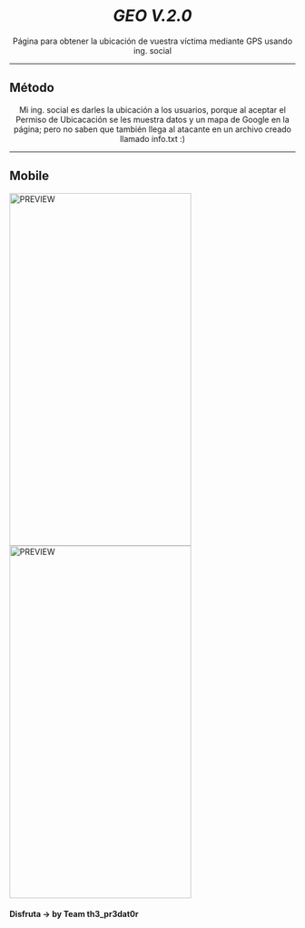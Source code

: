 <h1 align="center"> <i> GEO V.2.0 </i> </h1>
<p align="center">Página para obtener la ubicación de vuestra víctima mediante GPS usando ing. social </p><hr>

## Método
<p align="center">Mi ing. social es darles la ubicación a los usuarios, porque al aceptar el Permiso de Ubicacación se les muestra datos y un mapa de Google en la página; pero no saben que también llega al atacante en un archivo creado llamado info.txt :)</p>
<hr><h2 align="left"> Mobile </h2>
<img src="https://i.ibb.co/52p0bG4/1.jpg" alt="PREVIEW" align="center" width="320px" height="620px">

<img src="https://i.ibb.co/7CdPcy0/2.jpg" alt="PREVIEW" align="center" width="320px" height="620px">


#### Disfruta -> by Team th3_pr3dat0r
